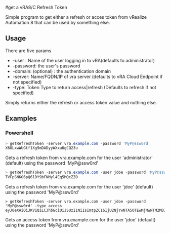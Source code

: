 #get a vRA8/C Refresh Token 

Simple program to get either a refresh  or acces token from vRealize Automation 8 that can be used
by something else. 




## Usage

There are five params

* -user : Name of the user logging in to vRA(defaults to administrator)
* -password: the user's password
* -domain: (optional) : the authentication domain
* -server: Name/FQDN/IP of vra server (defaults to vRA Cloud Endpoint if not specified)
* -type: Token Type to return  access|refresh (Defaults to refresh if not specified)

Simply returns either the refresh or access token value and nothing else.


## Examples

### Powershell
```powershell
> getRefreshToken -server vra.example.com -password 'MyP@ssw0rd'
X6OLxwWUGtf1Xg9mDADyyWXxuUgCQ23u
```
Gets a refresh token from vra.example.com for the user 'administrator' (default) using the password 'MyP@ssw0rd'

```powershell
> getRefreshToken -server vra.example.com -user jdoe -password 'MyP@ssw0rd'
TVFpSNKO6pQ6lDY9bFNMyl4Eq5MQcZZO
```
Gets a refresh token from vra.example.com for the user 'jdoe' (default) using the password 'MyP@ssw0rd'

```
> getRefreshToken -server vra.example.com -user jdoe -password 'MyP@ssw0rd' -type access
eyJ0eXAiOiJKV1QiLCJhbGciOiJSUzI1NiIsImtpZCI6IjU2NjYwNTA5OTEwMjMwNTM2MDIifQeyJpc3MiOiJDTj1QcmVsdWRlIElkZW50aXR5IFNlcnZpY2UsT1U9Q01CVSxPPVZNd2FyZSxMPVNvZmlhLFNUPVNvZmlhLEM9QkciLCJpYXQ...
```
Gets an access token from vra.example.com for the user 'jdoe' (default) using the password 'MyP@ssw0rd'

